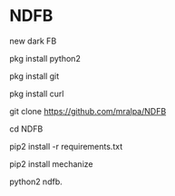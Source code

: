 # NDFB
new dark FB

pkg install python2

pkg install git

pkg install curl

git clone https://github.com/mralpa/NDFB

cd NDFB

pip2 install -r requirements.txt

pip2 install mechanize

python2 ndfb.

